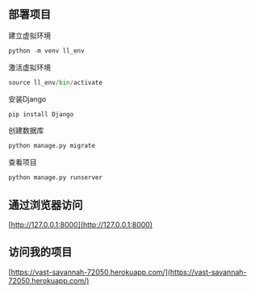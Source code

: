 ## 部署项目

建立虚拟环境

```python
python -m venv ll_env
```

激活虚拟环境

```python
source ll_env/bin/activate
```

安装Django

```python
pip install Django
```

创建数据库

```python
python manage.py migrate
```

查看项目

```python
python manage.py runserver
```

## 通过浏览器访问

[http://127.0.0.1:8000](http://127.0.0.1:8000)

## 访问我的项目

[https://vast-savannah-72050.herokuapp.com/](https://vast-savannah-72050.herokuapp.com/)

